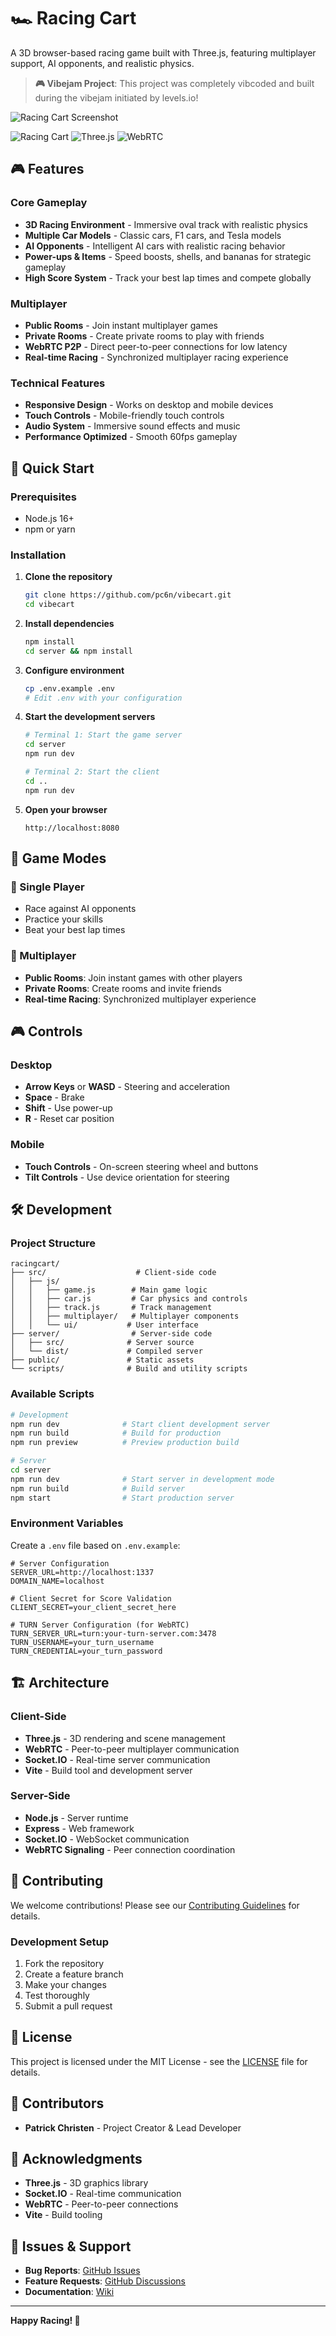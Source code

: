 # 🏎️ Racing Cart

A 3D browser-based racing game built with Three.js, featuring multiplayer support, AI opponents, and realistic physics.

> **🎮 Vibejam Project**: This project was completely vibcoded and built during the vibejam initiated by levels.io!

![Racing Cart Screenshot](vibecart.png)

![Racing Cart](https://img.shields.io/badge/Game-3D%20Racing-blue)
![Three.js](https://img.shields.io/badge/Built%20with-Three.js-green)
![WebRTC](https://img.shields.io/badge/Multiplayer-WebRTC-orange)

## 🎮 Features

### Core Gameplay
- **3D Racing Environment** - Immersive oval track with realistic physics
- **Multiple Car Models** - Classic cars, F1 cars, and Tesla models
- **AI Opponents** - Intelligent AI cars with realistic racing behavior
- **Power-ups & Items** - Speed boosts, shells, and bananas for strategic gameplay
- **High Score System** - Track your best lap times and compete globally

### Multiplayer
- **Public Rooms** - Join instant multiplayer games
- **Private Rooms** - Create private rooms to play with friends
- **WebRTC P2P** - Direct peer-to-peer connections for low latency
- **Real-time Racing** - Synchronized multiplayer racing experience

### Technical Features
- **Responsive Design** - Works on desktop and mobile devices
- **Touch Controls** - Mobile-friendly touch controls
- **Audio System** - Immersive sound effects and music
- **Performance Optimized** - Smooth 60fps gameplay

## 🚀 Quick Start

### Prerequisites
- Node.js 16+ 
- npm or yarn

### Installation

1. **Clone the repository**
   ```bash
   git clone https://github.com/pc6n/vibecart.git
   cd vibecart
   ```

2. **Install dependencies**
   ```bash
   npm install
   cd server && npm install
   ```

3. **Configure environment**
   ```bash
   cp .env.example .env
   # Edit .env with your configuration
   ```

4. **Start the development servers**
   ```bash
   # Terminal 1: Start the game server
   cd server
   npm run dev
   
   # Terminal 2: Start the client
   cd ..
   npm run dev
   ```

5. **Open your browser**
   ```
   http://localhost:8080
   ```

## 🎯 Game Modes

### 🏁 Single Player
- Race against AI opponents
- Practice your skills
- Beat your best lap times

### 👥 Multiplayer
- **Public Rooms**: Join instant games with other players
- **Private Rooms**: Create rooms and invite friends
- **Real-time Racing**: Synchronized multiplayer experience

## 🎮 Controls

### Desktop
- **Arrow Keys** or **WASD** - Steering and acceleration
- **Space** - Brake
- **Shift** - Use power-up
- **R** - Reset car position

### Mobile
- **Touch Controls** - On-screen steering wheel and buttons
- **Tilt Controls** - Use device orientation for steering

## 🛠️ Development

### Project Structure
```
racingcart/
├── src/                    # Client-side code
│   ├── js/
│   │   ├── game.js        # Main game logic
│   │   ├── car.js         # Car physics and controls
│   │   ├── track.js       # Track management
│   │   ├── multiplayer/   # Multiplayer components
│   │   └── ui/           # User interface
├── server/                # Server-side code
│   ├── src/              # Server source
│   └── dist/             # Compiled server
├── public/               # Static assets
└── scripts/              # Build and utility scripts
```

### Available Scripts

```bash
# Development
npm run dev              # Start client development server
npm run build            # Build for production
npm run preview          # Preview production build

# Server
cd server
npm run dev              # Start server in development mode
npm run build            # Build server
npm start                # Start production server
```

### Environment Variables

Create a `.env` file based on `.env.example`:

```env
# Server Configuration
SERVER_URL=http://localhost:1337
DOMAIN_NAME=localhost

# Client Secret for Score Validation
CLIENT_SECRET=your_client_secret_here

# TURN Server Configuration (for WebRTC)
TURN_SERVER_URL=turn:your-turn-server.com:3478
TURN_USERNAME=your_turn_username
TURN_CREDENTIAL=your_turn_password
```

## 🏗️ Architecture

### Client-Side
- **Three.js** - 3D rendering and scene management
- **WebRTC** - Peer-to-peer multiplayer communication
- **Socket.IO** - Real-time server communication
- **Vite** - Build tool and development server

### Server-Side
- **Node.js** - Server runtime
- **Express** - Web framework
- **Socket.IO** - WebSocket communication
- **WebRTC Signaling** - Peer connection coordination

## 🤝 Contributing

We welcome contributions! Please see our [Contributing Guidelines](CONTRIBUTING.md) for details.

### Development Setup
1. Fork the repository
2. Create a feature branch
3. Make your changes
4. Test thoroughly
5. Submit a pull request

## 📄 License

This project is licensed under the MIT License - see the [LICENSE](LICENSE) file for details.

## 👥 Contributors

- **Patrick Christen** - Project Creator & Lead Developer

## 🙏 Acknowledgments

- **Three.js** - 3D graphics library
- **Socket.IO** - Real-time communication
- **WebRTC** - Peer-to-peer connections
- **Vite** - Build tooling

## 🐛 Issues & Support

- **Bug Reports**: [GitHub Issues](https://github.com/pc6n/vibecart/issues)
- **Feature Requests**: [GitHub Discussions](https://github.com/pc6n/vibecart/discussions)
- **Documentation**: [Wiki](https://github.com/pc6n/vibecart/wiki)

---

**Happy Racing! 🏁**
